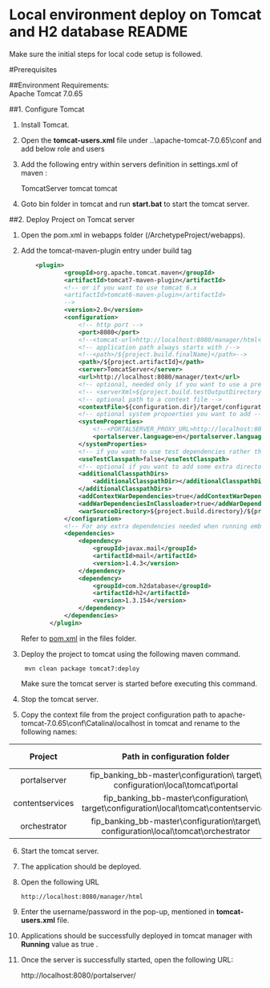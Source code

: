# Local environment deploy on Tomcat and H2 database README

Make sure the initial steps for local code setup is followed.

#Prerequisites

##Environment Requirements:  
  Apache Tomcat 7.0.65

##1. Configure Tomcat

   1. Install Tomcat.  
   
   2. Open the **tomcat-users.xml** file under ..\apache-tomcat-7.0.65\conf and add below  role and users

        <role rolename="manager-gui"/>
        <role rolename="manager-script"/> 
        <user username="tomcat" password="tomcat" roles="manager-gui,manager-script"/>

   2. Add the following entry within servers definition in settings.xml of maven :
        
        <server>
         <id>TomcatServer</id>
	       <username> tomcat </username>
	       <password> tomcat </password>			
        </server>
        
   3. Goto bin folder in tomcat and run **start.bat** to start the tomcat server.        


##2. Deploy Project on Tomcat server
    
1. Open the pom.xml in webapps folder (/ArchetypeProject/webapps).
2. Add the tomcat-maven-plugin entry under build tag     
     
    ```xml
        <plugin>
                <groupId>org.apache.tomcat.maven</groupId>
                <artifactId>tomcat7-maven-plugin</artifactId>
                <!-- or if you want to use tomcat 6.x
                <artifactId>tomcat6-maven-plugin</artifactId>
                -->
                <version>2.0</version>
                <configuration>
                    <!-- http port -->
                    <port>8080</port>
                    <!--<tomcat-url>http://localhost:8080/manager/html</tomcat-url>-->
                    <!-- application path always starts with /-->
                    <!--<path>/${project.build.finalName}</path>-->
                    <path>/${project.artifactId}</path>
                    <server>TomcatServer</server>
                    <url>http://localhost:8080/manager/text</url>
                    <!-- optional, needed only if you want to use a preconfigured server.xml file -->
                    <!-- <serverXml>${project.build.testOutputDirectory}/configuration/tomcat/server.xml</serverXml>-->
                    <!-- optional path to a context file -->
                    <contextFile>${configuration.dir}/target/configuration/local/tomcat/${project.artifactId}/context.xml</contextFile>
                    <!-- optional system propoerties you want to add -->
                    <systemProperties>
                        <!--<PORTALSERVER_PROXY_URL>http://localhost:8082/mashupservices-webapp/prox</PORTALSERVER_PROXY_URL>-->
                        <portalserver.language>en</portalserver.language>
                    </systemProperties>
                    <!-- if you want to use test dependencies rather than only runtime -->
                    <useTestClasspath>false</useTestClasspath>
                    <!-- optional if you want to add some extra directories into the classloader -->
                    <additionalClasspathDirs>
                        <additionalClasspathDir></additionalClasspathDir>
                    </additionalClasspathDirs>
                    <addContextWarDependencies>true</addContextWarDependencies>
                    <addWarDependenciesInClassloader>true</addWarDependenciesInClassloader>
                    <warSourceDirectory>${project.build.directory}/${project.build.finalName}/</warSourceDirectory>
                </configuration>
                <!-- For any extra dependencies needed when running embedded Tomcat (not WAR dependencies) add them below -->
                <dependencies>
                    <dependency>
                        <groupId>javax.mail</groupId>
                        <artifactId>mail</artifactId>
                        <version>1.4.3</version>
                    </dependency>
                    <dependency>
                        <groupId>com.h2database</groupId>
                        <artifactId>h2</artifactId>
                        <version>1.3.154</version>
                    </dependency>
                </dependencies>
            </plugin>
    ```
                                                                                      
    Refer to [pom.xml](https://github.com/github-sumit/fin_banking_bb/blob/master/deploy/local/pom.xml) in the files folder. 
            
3. Deploy the project to tomcat using the following maven command.
        
        mvn clean package tomcat7:deploy
        
    Make sure the tomcat server is started before executing this command.
        
4. Stop the tomcat server.
  
5. Copy the context file from the project configuration path to apache-tomcat-7.0.65\conf\Catalina\localhost in tomcat and rename to the following names:
  
  | Project  	| Path in configuration folder  	| Context file name in tomcat   |  
  |:--------:|:----------------------------:|:---------------------------:|  
  | portalserver	   | fip_banking_bb-master\configuration\ target\ configuration\local\tomcat\portal 	| portalserver.xml  |  
  | contentservices 	  | fip_banking_bb-master\configuration\ target\configuration\local\tomcat\contentservices  | contentservices.xml  |   
  | orchestrator    | fip_banking_bb-master\configuration\target\ configuration\local\tomcat\orchestrator  |  orchestrator.xml  |  
        
6. Start the tomcat server.
  
7.	The application should be deployed.
  
8.	Open the following URL 
   
        http://localhost:8080/manager/html
        
9.	Enter the username/password in the pop-up, mentioned in **tomcat-users.xml**  file.
  
10.	Applications should be successfully deployed in tomcat manager with **Running** value as true .
  
11.	Once the server is successfully started, open the following  URL:
  
       http://localhost:8080/portalserver/
